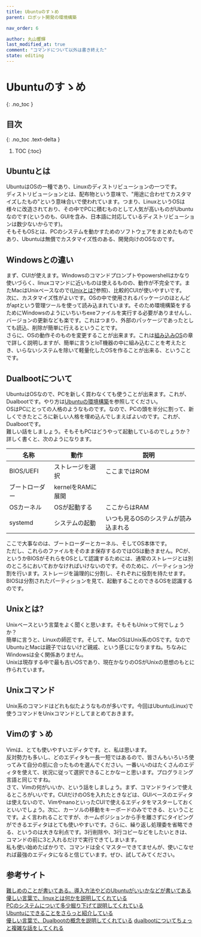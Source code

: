 ```yaml
---
title: Ubuntuのすゝめ
parent: ロボット開発の環境構築

nav_order: 6

author: 丸山響輝
last_modified_at: true
comment: "コマンドについて以外は書き終えた"
state: editing
---
```


# **Ubuntuのすゝめ**
{: .no_toc }

## 目次
{: .no_toc .text-delta }

1. TOC
{:toc}

## Ubuntuとは
UbuntuはOSの一種であり、Linuxのディストリビューションの一つです。  
ディストリビューションとは、配布物という意味で、"用途に合わせてカスタマイズしたもの"という意味合いで使われています。つまり、LinuxというOSは様々に改造されており、その中でPCに積むものとして人気が高いものがUbuntuなのです(というのも、GUIを含み、日本語に対応しているディストリビューションは数少ないからです)。  
そもそもOSとは、PCのシステムを動かすためのソフトウェアをまとめたものであり、Ubuntuは無償でカスタマイズ性のある、開発向けのOSなのです。

## Windowsとの違い
まず、CUIが使えます。Windowsのコマンドプロンプトやpowershellはかなり使いづらく、linuxコマンドに近いものは使えるものの、動作が不完全です。またMacはUnixベースなので([Unixとは?](#unixとは)参照)、比較的CUIが使いやすいです。  
次に、カスタマイズ性がよいです。OSの中で使用されるパッケージのほとんどがaptという管理ツールを使って読み込まれています。そのため環境構築をするためにWindowsのようにいちいちexeファイルを実行する必要がありませんし、バージョンの更新なども楽です。これはつまり、外部のパッケージであったとしても読込、削除が簡単に行えるということです。  
さらに、OSの動作そのものを変更することが出来ます。これは[組み込みOS](../010_operating_system/015_enbedded_system)の章で詳しく説明しますが、簡単に言うとIoT機器の中に組み込むことを考えたとき、いらないシステムを除いて軽量化したOSを作ることが出来る、ということです。

## Dualbootについて
UbuntuはOSなので、PCを新しく買わなくても使うことが出来ます。これが、Dualbootです。やり方は[Ubuntuの環境構築](023_dualboot)を参照してください。  
OSはPCにとっての人格のようなものです。なので、PCの頭を半分に割って、新しくできたところに新しい人格を埋め込んでしまえばよいのです。これが、Dualbootです。  
難しい話をしましょう。そもそもPCはどうやって起動しているのでしょうか？詳しく書くと、次のようになります。

|名称|動作|説明|
|---|---|---|
|BIOS/UEFI|ストレージを選択|ここまではROM|
|ブートローダー|kernelをRAMに展開||
|OSカーネル|OSが起動する|ここからはRAM|
|systemd|システムの起動|いつも見るOSのシステムが読み込まれる|

ここで大事なのは、ブートローダーとカーネル、そしてOS本体です。  
ただし、これらのファイルをそのまま保存するのではOSは動きません。PCが、というかBIOSがそれらをOSとして認識するためには、通常のストレージとは別のところにおいておかなければいけないのです。そのために、パーティション分割を行います。ストレージを論理的に分割し、それぞれに役割を持たせます。BIOSは分割されたパーティションを見て、起動することのできるOSを認識するのです。

## Unixとは?
Unixベースという言葉をよく聞くと思います。そもそもUnixって何でしょうか？  
簡単に言うと、Linuxの師匠です。そして、MacOSはUnix系のOSです。なのでUbuntuとMacは親子ではないけど親戚、という感じになりますね。ちなみにWindowsは全く関係ありません。  
Unixは現存する中で最も古いOSであり、現在かなりのOSがUnixの思想のもとに作られています。

## Unixコマンド
Unix系のコマンドはどれも似たようなものが多いです。今回はUbuntu(Linux)で使うコマンドをUnixコマンドとしてまとめておきます。

## Vimのすゝめ
Vimは、とても使いやすいエディタです。と、私は思います。  
反対勢力も多いし、どのエディタも一長一短ではあるので、皆さんもいろいろ使ってみて自分の肌に合ったものを選んでください。一番いいのはたくさんのエディタを使えて、状況に従って選択できることかなーと思います。プログラミング言語と同じですね。  
さて、Vimの何がいいか、という話をしましょう。まず、コマンドラインで使えるところがいいです。CUIだけのOSを入れたときなどは、GUIベースのエディタは使えないので、VimやnanoといったCUIで使えるエディタをマスターしておくといいでしょう。次に、カーソルの移動をキーボードのみでできる、ということです。よく言われることですが、ホームポジションから手を離さずにタイピングができるエディタはとても使いやすいです。さらに、繰り返し処理委を省略できる、というのは大きな利点です。3行削除や、3行コピーなどをしたいときは、コマンドの前に3と入れるだけで実行できてしまいます。  
私も使い始めたばかりで、コマンドは全くマスターできてませんが、使いこなせれば最強のエディタになると信じています。ぜひ、試してみてください。

## 参考サイト
[難しめのことが書いてある。導入方法やどのUbuntuがいいかなどが書いてある](https://techmania.jp/blog/linux0002/)  
[優しい言葉で、linuxとは何かを説明してくれている](https://wa3.i-3-i.info/word15508.html)  
[PCのシステムについて多少掘り下げて説明してくれている](https://tenshoku.mynavi.jp/engineer/guide/articles/Yi7wERIAACMA1Xqh?msockid=08672171e4326e0c31703276e5486f7b)  
[Ubuntuにできることをさらっと紹介している](https://www.sejuku.net/blog/85948)  
[優しい言葉で、Dualbootの概念を説明してくれている](優しい言葉で、linuxとは何かを説明してくれている)
[dualbootについてちょっと複雑な話をしてくれる](https://e-words.jp/w/%E3%83%87%E3%83%A5%E3%82%A2%E3%83%AB%E3%83%96%E3%83%BC%E3%83%88.html)  
